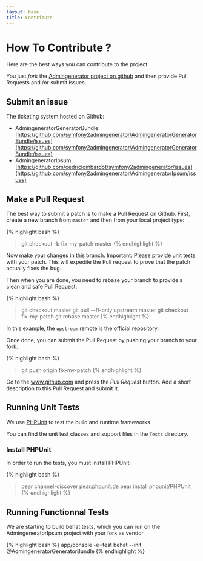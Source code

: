 ```yaml
---
layout: base
title: Contribute
---
```


# How To Contribute ? #

Here are the best ways you can contribute to the project.

You just  _fork_ the [Admingenerator project on github](https://github.com/symfony2admingenerator/AdmingeneratorGeneratorBundle) and then
provide Pull Requests and /or submit issues.

## Submit an issue ##

The ticketing system hosted on Github:

* AdmingeneratorGeneratorBundle: [https://github.com/symfony2admingenerator/AdmingeneratorGeneratorBundle/issues](https://github.com/symfony2admingenerator/AdmingeneratorGeneratorBundle/issues)
* AdmingeneratorIpsum: [https://github.com/cedriclombardot/symfony2admingenerator/issues](https://github.com/symfony2admingenerator/AdmingeneratorIpsum/issues)

## Make a Pull Request ##

The best way to submit a patch is to make a Pull Request on Github. First, create a new branch from  `master` and then from your local project type:

{% highlight bash %}
> git checkout -b fix-my-patch master
{% endhighlight %}

Now make your changes in this branch. Important: Please provide unit tests with your patch. This will expedite the Pull request to prove that the patch actually fixes the bug.

Then when you are done, you need to rebase your branch to provide a clean and safe Pull Request.

{% highlight bash %}
> git checkout master
> git pull --ff-only upstream master
> git checkout fix-my-patch
> git rebase master
{% endhighlight %}

In this example, the `upstream` remote is the official repository.

Once done, you can submit the Pull Request by pushing your branch to your fork:

{% highlight bash %}
> git push origin fix-my-patch
{% endhighlight %}

Go to the www.github.com and press the _Pull Request_ button. Add a short description to this Pull Request and submit it.

## Running Unit Tests ##

We use [PHPUnit](http://www.phpunit.de) to test the build and runtime frameworks.

You can find the unit test classes and support files in the `Tests` directory.

### Install PHPUnit ###

In order to run the tests, you must install PHPUnit:

{% highlight bash %}
> pear channel-discover pear.phpunit.de
> pear install phpunit/PHPUnit
{% endhighlight %}

## Running Functionnal Tests ##

We are starting to build behat tests, which you can run on the AdmingeneratorIpsum project with your fork as vendor

{% highlight bash %}
app/console -e=test behat --init @AdmingeneratorGeneratorBundle
{% endhighlight %}
